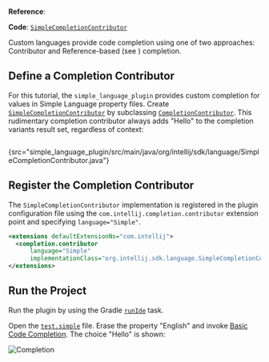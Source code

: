 [//]: # (title: 9. Completion Contributor)

<!-- Copyright 2000-2022 JetBrains s.r.o. and other contributors. Use of this source code is governed by the Apache 2.0 license that can be found in the LICENSE file. -->

<microformat>

**Reference**: [](code_completion.md)

**Code**: [`SimpleCompletionContributor`](%gh-sdk-samples%/simple_language_plugin/src/main/java/org/intellij/sdk/language/SimpleCompletionContributor.java)

</microformat>

<include src="language_and_filetype.md" include-id="custom_language_tutorial_header"></include>

Custom languages provide code completion using one of two approaches: Contributor and Reference-based (see [](reference_contributor.md)) completion.

## Define a Completion Contributor

For this tutorial, the `simple_language_plugin` provides custom completion for values in Simple Language property files.
Create [`SimpleCompletionContributor`](%gh-sdk-samples%/simple_language_plugin/src/main/java/org/intellij/sdk/language/SimpleCompletionContributor.java)
by subclassing [`CompletionContributor`](%gh-ic%/platform/analysis-api/src/com/intellij/codeInsight/completion/CompletionContributor.java).
This rudimentary completion contributor always adds "Hello" to the completion variants result set, regardless of context:

```java
```
{src="simple_language_plugin/src/main/java/org/intellij/sdk/language/SimpleCompletionContributor.java"}

## Register the Completion Contributor

The `SimpleCompletionContributor` implementation is registered in the plugin configuration file using the `com.intellij.completion.contributor` extension point and specifying `language="Simple"`.

```xml
<extensions defaultExtensionNs="com.intellij">
  <completion.contributor
      language="Simple"
      implementationClass="org.intellij.sdk.language.SimpleCompletionContributor"/>
</extensions>
```

## Run the Project

Run the plugin by using the Gradle [`runIde`](gradle_prerequisites.md#running-a-simple-gradle-based-intellij-platform-plugin) task.

Open the [`test.simple`](lexer_and_parser_definition.md#run-the-project) file.
Erase the property "English" and invoke [Basic Code Completion](https://www.jetbrains.com/help/idea/auto-completing-code.html#invoke-basic-completion).
The choice "Hello" is shown:

![Completion](completion.png)
